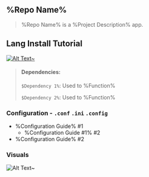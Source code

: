 ## %Repo Name%
> %Repo Name% is a %Project Description% app.

## Lang Install Tutorial
[![Alt Text~](https://placehold.co/600x400/ADD8E6/303030?text=%Lang%+Install+Guide)](https://example.com)

> #### Dependencies:
> `$Dependency 1%`: Used to %Function%
>
> `$Dependency 2%`: Used to %Function%


### Configuration - `.conf` `.ini` `.config`
- %Configuration Guide% #1
  - %Configuration Guide #1% #2
- %Configuration Guide% #2


### Visuals
![Alt Text~](https://placehold.co/600x400/ADD8E6/303030?text=%Repo%+Visuals)
